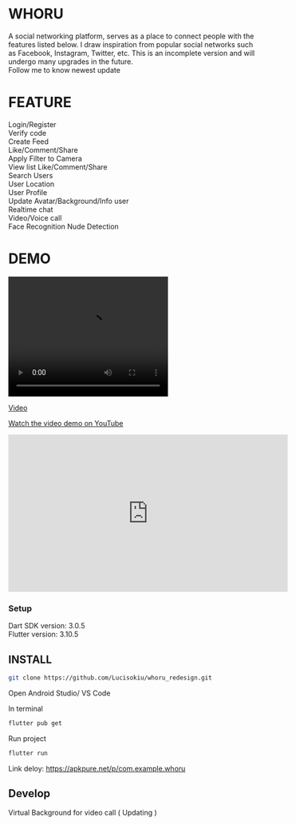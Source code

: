 # **WHORU**

A social networking platform, serves as a place to connect people with the features listed below. I draw inspiration from popular social networks such as Facebook, Instagram, Twitter, etc. This is an incomplete version and will undergo many upgrades in the future.  
Follow me to know newest update

# **FEATURE**  
Login/Register  
Verify code  
Create Feed  
Like/Comment/Share  
Apply Filter to Camera  
View list Like/Comment/Share  
Search Users  
User Location  
User Profile  
Update Avatar/Background/Info user  
Realtime chat  
Video/Voice call  
Face Recognition
Nude Detection

# **DEMO**

<video width="320" height="240" controls>
  <source src="./video/demo_model.mp4" type="video/mp4">
  Your browser does not support the video tag.
</video>  

[Video](./video/demo_model.mp4)

[Watch the video demo on YouTube](https://www.youtube.com/watch?v=9EYC9aRGr9I)   

<iframe width="560" height="315" src="https://www.youtube.com/embed/9EYC9aRGr9I" frameborder="0" allow="accelerometer; autoplay; clipboard-write; encrypted-media; gyroscope; picture-in-picture" allowfullscreen></iframe>


### Setup  
Dart SDK version: 3.0.5  
Flutter version: 3.10.5

## INSTALL

```sh
git clone https://github.com/Lucisokiu/whoru_redesign.git
```

Open Android Studio/ VS Code

In terminal

```sh
flutter pub get
```

Run project

```sh
flutter run
```

Link deloy: https://apkpure.net/p/com.example.whoru

## Develop

Virtual Background for video call ( Updating )

